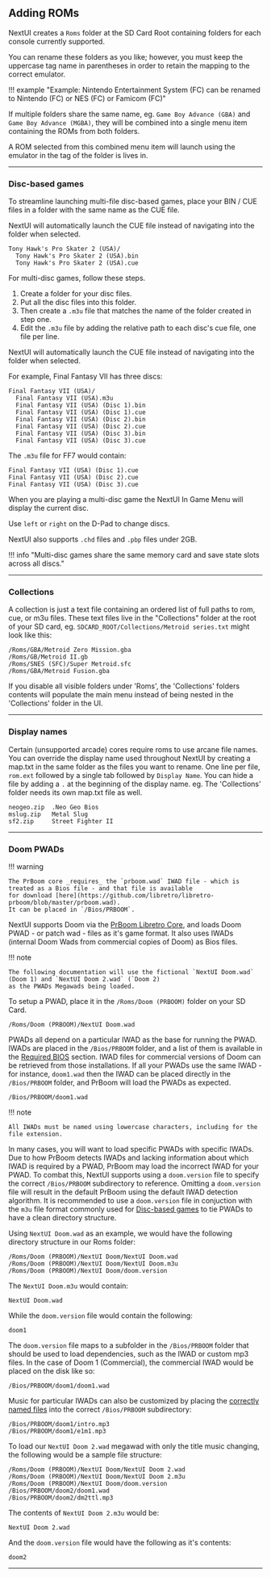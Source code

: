 ## Adding ROMs

NextUI creates a `Roms` folder at the SD Card Root containing folders for each console currently
supported.

You can rename these folders as you like; however, you must keep the uppercase tag name in parentheses in
order to retain the mapping to the correct emulator.

!!! example "Example: Nintendo Entertainment System (FC) can be renamed to Nintendo (FC) or NES (FC) or Famicom (FC)"

If multiple folders share the same name, eg. `Game Boy Advance (GBA)` and `Game Boy Advance (MGBA)`, they
will be combined into a single menu item containing the ROMs from both folders.

A ROM selected from this combined menu item will launch using the emulator in the tag of the folder is lives in.

---

### Disc-based games

To streamline launching multi-file disc-based games, place your BIN / CUE files in a folder
with the same name as the CUE file.

NextUI will automatically launch the CUE file instead of navigating into the folder when selected.

```
Tony Hawk's Pro Skater 2 (USA)/
  Tony Hawk's Pro Skater 2 (USA).bin
  Tony Hawk's Pro Skater 2 (USA).cue
```

For multi-disc games, follow these steps.

1. Create a folder for your disc files.
2. Put all the disc files into this folder.
3. Then create a `.m3u` file that matches the name of the folder created in step one.
4. Edit the `.m3u` file by adding the relative path to each disc's cue file, one file per line.

NextUI will automatically launch the CUE file instead of navigating into the folder when selected.

For example, Final Fantasy VII has three discs:

```
Final Fantasy VII (USA)/
  Final Fantasy VII (USA).m3u
  Final Fantasy VII (USA) (Disc 1).bin
  Final Fantasy VII (USA) (Disc 1).cue
  Final Fantasy VII (USA) (Disc 2).bin
  Final Fantasy VII (USA) (Disc 2).cue
  Final Fantasy VII (USA) (Disc 3).bin
  Final Fantasy VII (USA) (Disc 3).cue
```

The `.m3u` file for FF7 would contain:

```
Final Fantasy VII (USA) (Disc 1).cue
Final Fantasy VII (USA) (Disc 2).cue
Final Fantasy VII (USA) (Disc 3).cue
```

When you are playing a multi-disc game the NextUI In Game Menu will display the current disc.

Use `left` or `right` on the D-Pad to change discs.

NextUI also supports `.chd` files and `.pbp` files under 2GB.

!!! info "Multi-disc games share the same memory card and save state slots across all discs."

---

### Collections

A collection is just a text file containing an ordered list of full paths to rom, cue, or m3u files. These text files
live in the "Collections" folder at the root of your SD card, eg. `SDCARD_ROOT/Collections/Metroid series.txt` might
look like
this:

```
/Roms/GBA/Metroid Zero Mission.gba
/Roms/GB/Metroid II.gb
/Roms/SNES (SFC)/Super Metroid.sfc
/Roms/GBA/Metroid Fusion.gba
```

If you disable all visible folders under 'Roms', the 'Collections' folders contents will populate the main menu instead
of being nested in the 'Collections' folder in the UI.

---

### Display names

Certain (unsupported arcade) cores require roms to use arcane file names. You can override the display name used
throughout NextUI by creating a map.txt in the same folder as the files you want to rename. One line per file, `rom.ext`
followed by a single tab followed by `Display Name`. You can hide a file by adding a `.` at the beginning of the display
name. eg. The 'Collections' folder needs its own map.txt file as well.

```
neogeo.zip  .Neo Geo Bios
mslug.zip   Metal Slug
sf2.zip	    Street Fighter II
```

---

### Doom PWADs

!!! warning

    The PrBoom core _requires_ the `prboom.wad` IWAD file - which is treated as a Bios file - and that file is available
    for download [here](https://github.com/libretro/libretro-prboom/blob/master/prboom.wad).
    It can be placed in `/Bios/PRBOOM`.

NextUI supports Doom via the [PrBoom Libretro Core](https://docs.libretro.com/library/prboom/), and loads Doom PWAD - or
patch wad - files as it's game format. It also uses IWADs (internal Doom Wads from commercial copies of Doom) as Bios files.

!!! note

    The following documentation will use the fictional `NextUI Doom.wad` (Doom 1) and `NextUI Doom 2.wad` (`Doom 2)
    as the PWADs Megawads being loaded.

To setup a PWAD, place it in the `/Roms/Doom (PRBOOM)` folder on your SD Card.

```
/Roms/Doom (PRBOOM)/NextUI Doom.wad
```

PWADs all depend on a particular IWAD as the base for running the PWAD. IWADs are placed in the `/Bios/PRBOOM` folder,
and a list of them is available in the [Required BIOS](#required-bios) section. IWAD files for commercial versions of Doom
can be retrieved from those installations. If all your PWADs use the same IWAD - for instance,
`doom1.wad` then the IWAD can be placed directly in the `/Bios/PRBOOM` folder, and PrBoom will load the PWADs as expected.

```
/Bios/PRBOOM/doom1.wad
```

!!! note

    All IWADs must be named using lowercase characters, including for the file extension.

In many cases, you will want to load specific PWADs with specific IWADs. Due to how PrBoom detects IWADs and lacking
information about which IWAD is required by a PWAD, PrBoom may load the incorrect IWAD for your PWAD. To combat this,
NextUI supports using a `doom.version` file to specify the correct `/Bios/PRBOOM` subdirectory to reference. Omitting
a `doom.version` file will result in the default PrBoom using the default IWAD detection algorithm. It is recommended
to use a `doom.version` file in conjuction with the `m3u` file format commonly used for [Disc-based games](#disc-based-games)
to tie PWADs to have a clean directory structure.

Using `NextUI Doom.wad` as an example, we would have the following directory structure in our Roms folder:

```
/Roms/Doom (PRBOOM)/NextUI Doom/NextUI Doom.wad
/Roms/Doom (PRBOOM)/NextUI Doom/NextUI Doom.m3u
/Roms/Doom (PRBOOM)/NextUI Doom/doom.version
```

The `NextUI Doom.m3u` would contain:

```
NextUI Doom.wad
```

While the `doom.version` file would contain the following:

```
doom1
```

The `doom.version` file maps to a subfolder in the `/Bios/PRBOOM` folder that should be used to load dependencies, such as
the IWAD or custom mp3 files. In the case of Doom 1 (Commercial), the commercial IWAD would be placed on the disk like so:

```
/Bios/PRBOOM/doom1/doom1.wad
```

Music for particular IWADs can also be customized by placing the [correctly named files](https://docs.libretro.com/library/prboom/#music) into the correct `/Bios/PRBOOM` subdirectory:

```
/Bios/PRBOOM/doom1/intro.mp3
/Bios/PRBOOM/doom1/e1m1.mp3
```

To load our `NextUI Doom 2.wad` megawad with only the title music changing, the following would be a sample file structure:

```
/Roms/Doom (PRBOOM)/NextUI Doom/NextUI Doom 2.wad
/Roms/Doom (PRBOOM)/NextUI Doom/NextUI Doom 2.m3u
/Roms/Doom (PRBOOM)/NextUI Doom/doom.version
/Bios/PRBOOM/doom2/doom1.wad
/Bios/PRBOOM/doom2/dm2ttl.mp3
```

The contents of `NextUI Doom 2.m3u` would be:

```
NextUI Doom 2.wad
```

And the `doom.version` file would have the following as it's contents:

```
doom2
```

---

